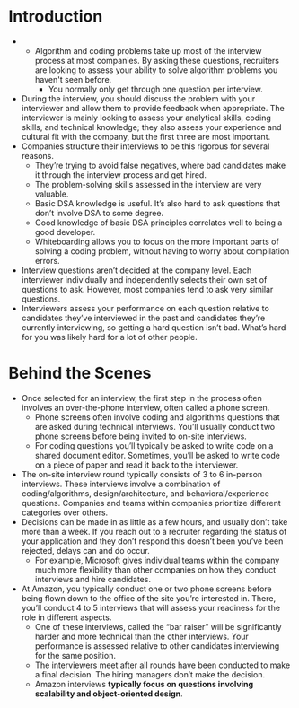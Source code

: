 # Introduction
- -	Algorithm and coding problems take up most of the interview process at most companies. By asking these questions, recruiters are looking to assess your ability to solve algorithm problems you haven't seen before.
    - You normally only get through one question per interview.
-	During the interview, you should discuss the problem with your interviewer and allow them to provide feedback when appropriate. The interviewer is mainly looking to assess your analytical skills, coding skills, and technical knowledge; they also assess your experience and cultural fit with the company, but the first three are most important.
-	Companies structure their interviews to be this rigorous for several reasons.
    - They’re trying to avoid false negatives, where bad candidates make it through the interview process and get hired.
    - The problem-solving skills assessed in the interview are very valuable.
    - Basic DSA knowledge is useful. It’s also hard to ask questions that don’t involve DSA to some degree.
    - Good knowledge of basic DSA principles correlates well to being a good developer.
    - Whiteboarding allows you to focus on the more important parts of solving a coding problem, without having to worry about compilation errors.
-	Interview questions aren’t decided at the company level. Each interviewer individually and independently selects their own set of questions to ask. However, most companies tend to ask very similar questions.
-	Interviewers assess your performance on each question relative to candidates they’ve interviewed in the past and candidates they’re currently interviewing, so getting a hard question isn’t bad. What’s hard for you was likely hard for a lot of other people.
# Behind the Scenes
- Once selected for an interview, the first step in the process often involves an over-the-phone interview, often called a phone screen.
    - Phone screens often involve coding and algorithms questions that are asked during technical interviews. You’ll usually conduct two phone screens before being invited to on-site interviews.
    - For coding questions you’ll typically be asked to write code on a shared document editor. Sometimes, you’ll be asked to write code on a piece of paper and read it back to the interviewer.
- The on-site interview round typically consists of 3 to 6 in-person interviews. These interviews involve a combination of coding/algorithms, design/architecture, and behavioral/experience questions. Companies and teams within companies prioritize different categories over others.
- Decisions can be made in as little as a few hours, and usually don’t take more than a week. If you reach out to a recruiter regarding the status of your application and they don’t respond this doesn’t been you’ve been rejected, delays can and do occur.
    - For example, Microsoft gives individual teams within the company much more flexibility than other companies on how they conduct interviews and hire candidates.
- At Amazon, you typically conduct one or two phone screens before being flown down to the office of the site you’re interested in. There, you’ll conduct 4 to 5 interviews that will assess your readiness for the role in different aspects. 
    - One of these interviews, called the “bar raiser” will be significantly harder and more technical than the other interviews. Your performance is assessed relative to other candidates interviewing for the same position.
    - The interviewers meet after all rounds have been conducted to make a final decision. The hiring managers don’t make the decision.
    - Amazon interviews **typically focus on questions involving scalability and object-oriented design**.
